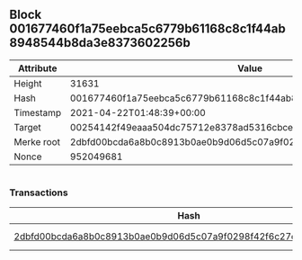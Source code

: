 ## Block 001677460f1a75eebca5c6779b61168c8c1f44ab8948544b8da3e8373602256b

Attribute | Value
--- | ---
Height | 31631
Hash | 001677460f1a75eebca5c6779b61168c8c1f44ab8948544b8da3e8373602256b
Timestamp | 2021-04-22T01:48:39+00:00
Target | 00254142f49eaaa504dc75712e8378ad5316cbcead634704b3734b6271167cc4
Merke root | 2dbfd00bcda6a8b0c8913b0ae0b9d06d5c07a9f0298f42f6c27cb08d64e05ce3
Nonce | 952049681

```

```

### Transactions

Hash | Amount
--- | ---
[2dbfd00bcda6a8b0c8913b0ae0b9d06d5c07a9f0298f42f6c27cb08d64e05ce3](2dbfd00bcda6a8b0c8913b0ae0b9d06d5c07a9f0298f42f6c27cb08d64e05ce3.md) | 10.00000000 SKEPTI 
